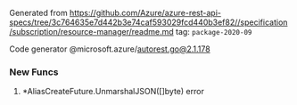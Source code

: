 Generated from https://github.com/Azure/azure-rest-api-specs/tree/3c764635e7d442b3e74caf593029fcd440b3ef82//specification/subscription/resource-manager/readme.md tag: `package-2020-09`

Code generator @microsoft.azure/autorest.go@2.1.178


### New Funcs

1. *AliasCreateFuture.UnmarshalJSON([]byte) error
